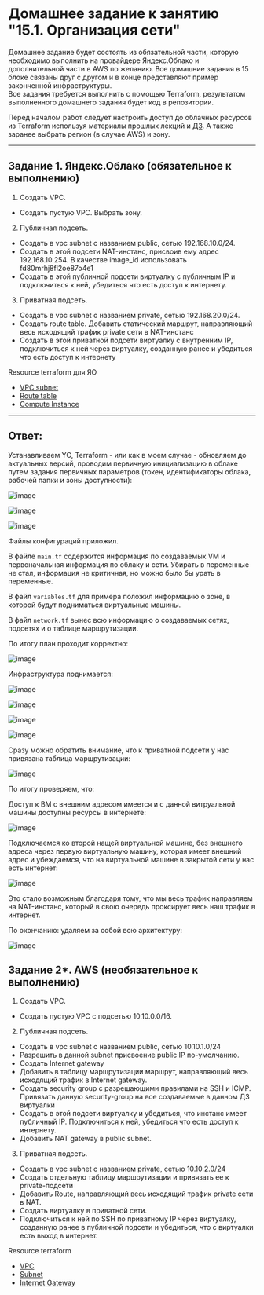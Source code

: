 # Домашнее задание к занятию "15.1. Организация сети"

Домашнее задание будет состоять из обязательной части, которую необходимо выполнить на провайдере Яндекс.Облако и дополнительной части в AWS по желанию. Все домашние задания в 15 блоке связаны друг с другом и в конце представляют пример законченной инфраструктуры.  
Все задания требуется выполнить с помощью Terraform, результатом выполненного домашнего задания будет код в репозитории. 

Перед началом работ следует настроить доступ до облачных ресурсов из Terraform используя материалы прошлых лекций и [ДЗ](https://github.com/netology-code/virt-homeworks/tree/master/07-terraform-02-syntax ). А также заранее выбрать регион (в случае AWS) и зону.

---
## Задание 1. Яндекс.Облако (обязательное к выполнению)

1. Создать VPC.
- Создать пустую VPC. Выбрать зону.
2. Публичная подсеть.
- Создать в vpc subnet с названием public, сетью 192.168.10.0/24.
- Создать в этой подсети NAT-инстанс, присвоив ему адрес 192.168.10.254. В качестве image_id использовать fd80mrhj8fl2oe87o4e1
- Создать в этой публичной подсети виртуалку с публичным IP и подключиться к ней, убедиться что есть доступ к интернету.
3. Приватная подсеть.
- Создать в vpc subnet с названием private, сетью 192.168.20.0/24.
- Создать route table. Добавить статический маршрут, направляющий весь исходящий трафик private сети в NAT-инстанс
- Создать в этой приватной подсети виртуалку с внутренним IP, подключиться к ней через виртуалку, созданную ранее и убедиться что есть доступ к интернету

Resource terraform для ЯО
- [VPC subnet](https://registry.terraform.io/providers/yandex-cloud/yandex/latest/docs/resources/vpc_subnet)
- [Route table](https://registry.terraform.io/providers/yandex-cloud/yandex/latest/docs/resources/vpc_route_table)
- [Compute Instance](https://registry.terraform.io/providers/yandex-cloud/yandex/latest/docs/resources/compute_instance)
---


## Ответ: 

Устанавливаем YC, Terraform - или как в моем случае - обновляем до актуальных версий, проводим первичную инициализацию в облаке путем задания первичных параметров (токен, идентификаторы облака, рабочей папки и зоны доступности):

![image](https://user-images.githubusercontent.com/92969676/205219818-de70608f-c4b4-4f49-9406-70803a873ee7.png)

![image](https://user-images.githubusercontent.com/92969676/205219433-a57536c2-844d-4bcd-b74d-18d0ce2160b0.png)

![image](https://user-images.githubusercontent.com/92969676/205218453-e49fba3c-81e9-40be-8e62-3e0047ecfd90.png)

Файлы конфигураций приложил.

В файле ```main.tf``` содержится информация по создаваемых VM и первоначальная информация по облаку и сети. Убирать в переменные не стал, информация не критичная, но можно было бы урать в переменные.

В файл ```variables.tf``` для примера положил информацию о зоне, в которой будут подниматься виртуальные машины.

В файл ```network.tf``` вынес всю информацию о создаваемых сетях, подсетях и о таблице маршрутизации.

По итогу план проходит корректно:

![image](https://user-images.githubusercontent.com/92969676/205613803-76e351b5-041f-4a51-aa51-1e19cac45960.png)

Инфраструктура поднимается:

![image](https://user-images.githubusercontent.com/92969676/205614703-7d5ee123-772d-44aa-b558-4fa84e1d34f4.png)

![image](https://user-images.githubusercontent.com/92969676/205614771-545e1d57-3625-43d5-a646-208c84f4ea48.png)

![image](https://user-images.githubusercontent.com/92969676/205614849-29a695a8-4702-48fc-8aed-a4e8f68a1e11.png)

![image](https://user-images.githubusercontent.com/92969676/205614942-ba17b4a9-336e-4cad-a471-9f850c555953.png)

Сразу можно обратить внимание, что к приватной подсети у нас привязана таблица маршрутизации:

![image](https://user-images.githubusercontent.com/92969676/205615142-27dc0a84-342e-448e-9c04-c3fc2d51a860.png)

По итогу проверяем, что:

Доступ к ВМ с внешним адресом имеется и с данной витруальной машины доступны ресурсы в интернете:

![image](https://user-images.githubusercontent.com/92969676/205615398-c305efab-d004-410a-be8a-157acafb56ab.png)

Подключаемся ко второй нащей виртуальной машине, без внешнего адреса через первую виртуальную машину, которая имеет внешний адрес и убеждаемся, что на виртуальной машине в закрытой сети у нас есть интернет:

![image](https://user-images.githubusercontent.com/92969676/205616350-3f1549b5-b085-429b-92cf-df5a9e213d9f.png)

Это стало возможным благодаря тому, что мы весь трафик направляем на NAT-инстанс, который в свою очередь проксирует весь наш трафик в интернет.

По окончанию: удаляем за собой всю архитектуру:

![image](https://user-images.githubusercontent.com/92969676/205616808-6da1f674-d16c-4442-9525-42085c708a85.png)


## Задание 2*. AWS (необязательное к выполнению)

1. Создать VPC.
- Cоздать пустую VPC с подсетью 10.10.0.0/16.
2. Публичная подсеть.
- Создать в vpc subnet с названием public, сетью 10.10.1.0/24
- Разрешить в данной subnet присвоение public IP по-умолчанию. 
- Создать Internet gateway 
- Добавить в таблицу маршрутизации маршрут, направляющий весь исходящий трафик в Internet gateway.
- Создать security group с разрешающими правилами на SSH и ICMP. Привязать данную security-group на все создаваемые в данном ДЗ виртуалки
- Создать в этой подсети виртуалку и убедиться, что инстанс имеет публичный IP. Подключиться к ней, убедиться что есть доступ к интернету.
- Добавить NAT gateway в public subnet.
3. Приватная подсеть.
- Создать в vpc subnet с названием private, сетью 10.10.2.0/24
- Создать отдельную таблицу маршрутизации и привязать ее к private-подсети
- Добавить Route, направляющий весь исходящий трафик private сети в NAT.
- Создать виртуалку в приватной сети.
- Подключиться к ней по SSH по приватному IP через виртуалку, созданную ранее в публичной подсети и убедиться, что с виртуалки есть выход в интернет.

Resource terraform
- [VPC](https://registry.terraform.io/providers/hashicorp/aws/latest/docs/resources/vpc)
- [Subnet](https://registry.terraform.io/providers/hashicorp/aws/latest/docs/resources/subnet)
- [Internet Gateway](https://registry.terraform.io/providers/hashicorp/aws/latest/docs/resources/internet_gateway)
